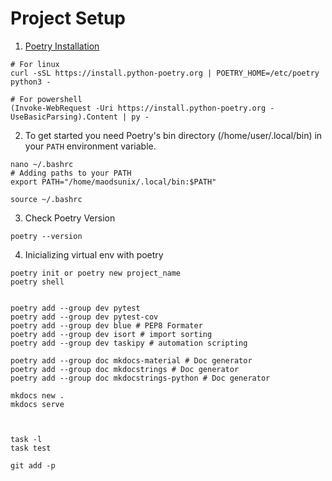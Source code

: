 # Project Setup
1.  [Poetry Installation](https://python-poetry.org/docs/#installing-with-the-official-installer)
```
# For linux
curl -sSL https://install.python-poetry.org | POETRY_HOME=/etc/poetry python3 -

# For powershell
(Invoke-WebRequest -Uri https://install.python-poetry.org -UseBasicParsing).Content | py -
```
2. To get started you need Poetry's bin directory (/home/user/.local/bin) in your `PATH`
environment variable.

````
nano ~/.bashrc
# Adding paths to your PATH
export PATH="/home/maodsunix/.local/bin:$PATH"

source ~/.bashrc
````
3. Check Poetry Version

````
poetry --version
````

4. Inicializing virtual env with poetry
````
poetry init or poetry new project_name
poetry shell


poetry add --group dev pytest
poetry add --group dev pytest-cov 
poetry add --group dev blue # PEP8 Formater
poetry add --group dev isort # import sorting
poetry add --group dev taskipy # automation scripting

poetry add --group doc mkdocs-material # Doc generator
poetry add --group doc mkdocstrings # Doc generator
poetry add --group doc mkdocstrings-python # Doc generator

mkdocs new .
mkdocs serve



task -l 
task test 

git add -p

````


